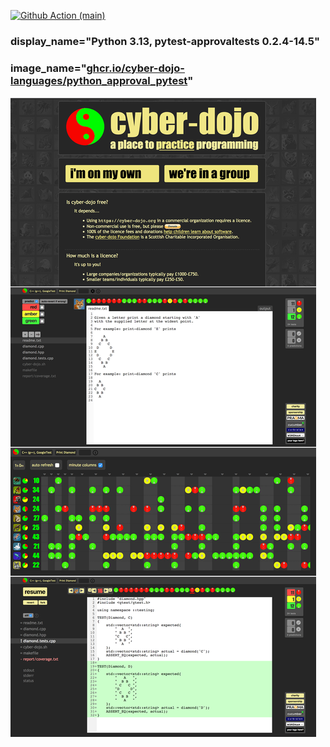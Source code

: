 [![Github Action (main)](https://github.com/cyber-dojo-start-points/python-approval-pytest/actions/workflows/main.yml/badge.svg)](https://github.com/cyber-dojo-start-points/python-approval-pytest/actions)

### display_name="Python 3.13, pytest-approvaltests 0.2.4-14.5"
### image_name="[ghcr.io/cyber-dojo-languages/python_approval_pytest](https://github.com/cyber-dojo-languages/python-approval-pytest/pkgs/container/python_approval_pytest)"

![cyber-dojo.org home page](https://github.com/cyber-dojo/cyber-dojo/blob/master/shared/home_page_snapshot.png)
